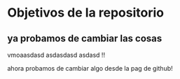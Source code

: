 # Objetivos de la repositorio

## ya probamos de cambiar las cosas
vmoaasdasd
asdasdasd
asdasd
!!

ahora probamos de cambiar algo desde la pag de github!
